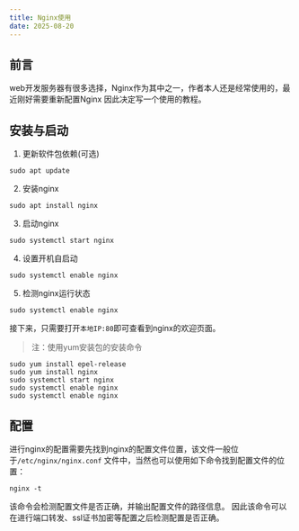 ```yaml
---
title: Nginx使用
date: 2025-08-20
---
```


## 前言
web开发服务器有很多选择，Nginx作为其中之一，作者本人还是经常使用的，最近刚好需要重新配置Nginx
因此决定写一个使用的教程。

## 安装与启动
1. 更新软件包依赖(可选)
```shell
sudo apt update
```

2. 安装nginx
```shell
sudo apt install nginx
```

3. 启动nginx
```shell
sudo systemctl start nginx
```

4. 设置开机自启动
```shell
sudo systemctl enable nginx
```

5. 检测nginx运行状态
```shell
sudo systemctl enable nginx
```

接下来，只需要打开`本地IP:80`即可查看到nginx的欢迎页面。

> 注：使用yum安装包的安装命令
```shell
sudo yum install epel-release
sudo yum install nginx
sudo systemctl start nginx
sudo systemctl enable nginx
sudo systemctl enable nginx
```

## 配置
进行nginx的配置需要先找到nginx的配置文件位置，该文件一般位于`/etc/nginx/nginx.conf`
文件中，当然也可以使用如下命令找到配置文件的位置：
```shell
nginx -t
```
该命令会检测配置文件是否正确，并输出配置文件的路径信息。
因此该命令可以在进行端口转发、ssl证书加密等配置之后检测配置是否正确。
